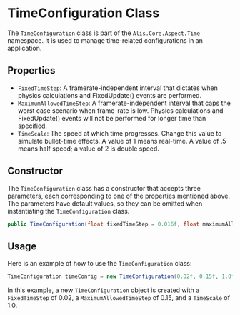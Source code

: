 # TimeConfiguration Class

The `TimeConfiguration` class is part of the `Alis.Core.Aspect.Time` namespace. It is used to manage time-related configurations in an application.

## Properties

- `FixedTimeStep`: A framerate-independent interval that dictates when physics calculations and FixedUpdate() events are performed.
- `MaximumAllowedTimeStep`: A framerate-independent interval that caps the worst case scenario when frame-rate is low. Physics calculations and FixedUpdate() events will not be performed for longer time than specified.
- `TimeScale`: The speed at which time progresses. Change this value to simulate bullet-time effects. A value of 1 means real-time. A value of .5 means half speed; a value of 2 is double speed.

## Constructor

The `TimeConfiguration` class has a constructor that accepts three parameters, each corresponding to one of the properties mentioned above. The parameters have default values, so they can be omitted when instantiating the `TimeConfiguration` class.

```csharp
public TimeConfiguration(float fixedTimeStep = 0.016f, float maximumAllowedTimeStep = 0.10f, float timeScale = 1.00f)
```

## Usage

Here is an example of how to use the `TimeConfiguration` class:

```csharp
TimeConfiguration timeConfig = new TimeConfiguration(0.02f, 0.15f, 1.0f);
```

In this example, a new `TimeConfiguration` object is created with a `FixedTimeStep` of 0.02, a `MaximumAllowedTimeStep` of 0.15, and a `TimeScale` of 1.0.